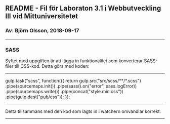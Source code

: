 ## README - Fil för Laboraton 3.1 i Webbutveckling III vid Mittuniversitetet
### Av: Björn Olsson, 2018-09-17
---

### SASS

Syftet med uppgiften är att lägga in funktionalitet som konverterar SASS-filer till CSS-kod. Detta görs med koden:  

---

gulp.task("scss", function(){
    return gulp.src("src/scss/**/*.scss")
        .pipe(sourcemaps.init())
        .pipe(sass().on("error", sass.logError))
        .pipe(sourcemaps.write())
        .pipe(concat("style.min.css"))
        .pipe(gulp.dest("pub/css"));
});

---

Detta tillsammans med den kod som lagts in i watchern omvandlar korrekt.

---
